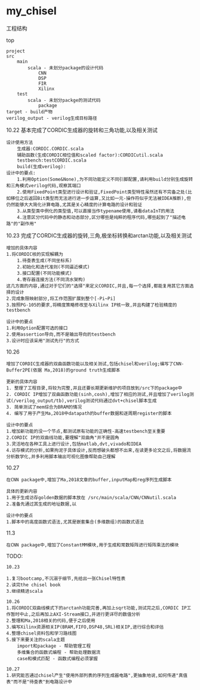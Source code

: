 # my_chisel

工程结构

top

    project
    src        
        main 
            scala - 未划分package的设计代码
                CNN
                DSP
                FIR
                Xilinx
        test
            scala - 未划分packge的测试代码
                package
    target - build产物
    verilog_output - verilog生成目标路径

10.22 基本完成了CORDIC生成器的旋转和三角功能,以及相关测试

    设计使用方法
        生成器:CORDIC.CORDIC.scala
        辅助函数(生成CORDIC相位值和scaled factor):CORDICutil.scala
        testbench:testCORDIC.scala
        build(生成verilog):
    设计中的要点:
        1.利用Option(Some&None),为不同功能定义不同引脚配置,请利用build分别生成旋转和三角模式verilog代码,观察其端口
        2.使用FixedPoint类型进行设计和验证,FixedPoint类型特性虽然还有不完备之处(比如移位之后返回Bit类型而无法进行进一步运算,又比如一元-操作符似乎无法被IDEA推断),但仍然能够大大简化计算电路,尤其是关心精度的计算电路的设计和验证
        3.从类型类中例化的类型值,可以直接当作typename使用,请看dataInT的用法
        4.注意区分代码中的静态和动态部分,区分哪些是纯粹的程序代码,哪些起到了"描述电路"的"副作用"

10.23 完成了CORDIC生成器的旋转,三角,极坐标转换和arctan功能,以及相关测试

    增加的具体内容
    1.将CORDIC核的实现解耦为
        1.待查表生成(不同坐标系)
        2.初始化和迭代准则(不同逼近模式)
        3.接口配置(不同功能模式)
        4.寄存器连接方法(不同流水架构)
    这几方面的内容,通过对于它们的"选择"来定义CORDIC,并且,每一个选择,都能复用其它方面选择的设计
    2.完成象限映射部分,将工作范围扩展到整个[-Pi~Pi]
    3.按照PG-105的要求,将精度策略修改至与Xilinx IP核一致,并且构建了检验精度的testbench

    设计中的要点
    1.利用Option配置可选的接口
    2.使用assertion导向,而不是输出导向的testbench
    3.设计时应该采用"测试先行"的方式

10.26 
    
    增加了CORDIC生成器的双曲函数功能以及相关测试,包括chisel和verilog;编写了CNN-Buffer2PE(依据 Ma,2018)的ground truth生成脚本

    更新的具体内容
    1. 整理了工程目录,将较为完整,并且还要长期更新维护的项目放到/src下的package中
    2. CORDIC IP增加了双曲函数功能(sinh,cosh),增加了相应的测试,并且增加了verilog测试(/verilog_output/tb),verilog测试代码通过dvt+chisel脚本生成
    3. 简单测试了mem综合为BRAM的情况
    4. 编写了用于产生Ma,2018中datapath的buffer数据和逐周期register的脚本

    设计中的要点
    1.增加新功能的没一个节点,都测试原有功能的正确性-高速testbench至关重要
    2.CORDIC IP的双曲线功能,要理解"双曲角"并不是圆角
    3.灵活地在各种工具上进行设计,包括matlab,dvt,vivado和IDEA
    4.访存模式的分析,如果拘泥于具体设计,反而想破头都想不出来,在读更多论文之后,将数据流分析数学化,并多利用脚本输出可视化图像帮助自己理解

10.27

    在CNN package中,增加了Ma,2018文章的buffer,inputMap和reg序列生成脚本

    具体的更新内容
    1.用于生成访存golden数据的脚本放在 /src/main/scala/CNN/CNNutil.scala
    2.准备先通过其生成的地址数据,以

    设计中的要点
    1.脚本中的高度函数式语法,尤其是嵌套集合(多维数组)的函数式语法
    
11.3

    在CNN package中,增加了ConstantMM模块,用于生成和常数矩阵进行矩阵乘法的模块

TODO:

    10.23
    
    1.复习bootcamp,不沉溺于细节,先给出一张Chisel特性表
    2.读完the chisel book
    3.继续精进scala

    10.26
    1.将CORDIC双曲线模式下的arctanh功能完善,再加上sqrt功能,测试完之后,CORDIC IP工作暂时中止,之后再加上AXI-Stream接口,并进行更详尽的数值分析
    2.整理和Ma,2018相关的代码,便于之后使用
    3.编写Xilinx资源相关IP(BRAM,FIFO,DSP48,SRL)相关IP,进行综合和评估
    4.整理chisel资料包和学习路线图
    5.接下来要关注的scala主题
        import和package - 帮助管理工程
        多维集合的函数式编程 - 帮助处理数据流
        case和模式匹配 - 函数式编程必须掌握
    
    10.27
    1.研究能否通过chisel产生"使用外部列表的序列生成器电路",更抽象地说,如何传递"真值表"而不是"待查表"到电路设计中
        
